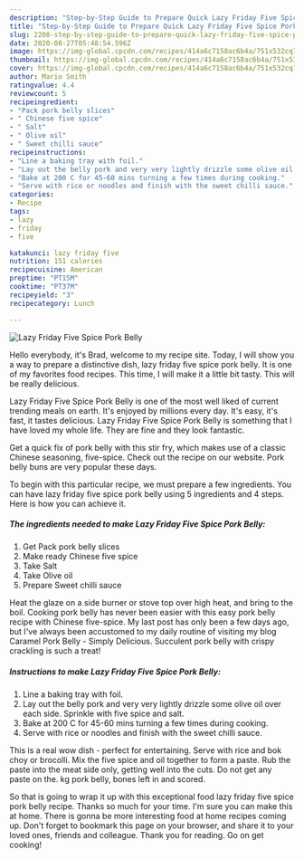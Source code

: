 ```yaml
---
description: "Step-by-Step Guide to Prepare Quick Lazy Friday Five Spice Pork Belly"
title: "Step-by-Step Guide to Prepare Quick Lazy Friday Five Spice Pork Belly"
slug: 2208-step-by-step-guide-to-prepare-quick-lazy-friday-five-spice-pork-belly
date: 2020-08-27T05:48:54.596Z
image: https://img-global.cpcdn.com/recipes/414a6c7158ac6b4a/751x532cq70/lazy-friday-five-spice-pork-belly-recipe-main-photo.jpg
thumbnail: https://img-global.cpcdn.com/recipes/414a6c7158ac6b4a/751x532cq70/lazy-friday-five-spice-pork-belly-recipe-main-photo.jpg
cover: https://img-global.cpcdn.com/recipes/414a6c7158ac6b4a/751x532cq70/lazy-friday-five-spice-pork-belly-recipe-main-photo.jpg
author: Mario Smith
ratingvalue: 4.4
reviewcount: 5
recipeingredient:
- "Pack pork belly slices"
- " Chinese five spice"
- " Salt"
- " Olive oil"
- " Sweet chilli sauce"
recipeinstructions:
- "Line a baking tray with foil."
- "Lay out the belly pork and very very lightly drizzle some olive oil over each side. Sprinkle with five spice and salt."
- "Bake at 200 C for 45-60 mins turning a few times during cooking."
- "Serve with rice or noodles and finish with the sweet chilli sauce."
categories:
- Recipe
tags:
- lazy
- friday
- five

katakunci: lazy friday five 
nutrition: 151 calories
recipecuisine: American
preptime: "PT15M"
cooktime: "PT37M"
recipeyield: "3"
recipecategory: Lunch

---
```



![Lazy Friday Five Spice Pork Belly](https://img-global.cpcdn.com/recipes/414a6c7158ac6b4a/751x532cq70/lazy-friday-five-spice-pork-belly-recipe-main-photo.jpg)

Hello everybody, it's Brad, welcome to my recipe site. Today, I will show you a way to prepare a distinctive dish, lazy friday five spice pork belly. It is one of my favorites food recipes. This time, I will make it a little bit tasty. This will be really delicious.

Lazy Friday Five Spice Pork Belly is one of the most well liked of current trending meals on earth. It's enjoyed by millions every day. It's easy, it's fast, it tastes delicious. Lazy Friday Five Spice Pork Belly is something that I have loved my whole life. They are fine and they look fantastic.

Get a quick fix of pork belly with this stir fry, which makes use of a classic Chinese seasoning, five-spice. Check out the recipe on our website. Pork belly buns are very popular these days.


To begin with this particular recipe, we must prepare a few ingredients. You can have lazy friday five spice pork belly using 5 ingredients and 4 steps. Here is how you can achieve it.

<!--inarticleads1-->

##### The ingredients needed to make Lazy Friday Five Spice Pork Belly:

1. Get Pack pork belly slices
1. Make ready  Chinese five spice
1. Take  Salt
1. Take  Olive oil
1. Prepare  Sweet chilli sauce


Heat the glaze on a side burner or stove top over high heat, and bring to the boil. Cooking pork belly has never been easier with this easy pork belly recipe with Chinese five-spice. My last post has only been a few days ago, but I&#39;ve always been accustomed to my daily routine of visiting my blog Caramel Pork Belly - Simply Delicious. Succulent pork belly with crispy crackling is such a treat! 

<!--inarticleads2-->

##### Instructions to make Lazy Friday Five Spice Pork Belly:

1. Line a baking tray with foil.
1. Lay out the belly pork and very very lightly drizzle some olive oil over each side. Sprinkle with five spice and salt.
1. Bake at 200 C for 45-60 mins turning a few times during cooking.
1. Serve with rice or noodles and finish with the sweet chilli sauce.


This is a real wow dish - perfect for entertaining. Serve with rice and bok choy or brocolli. Mix the five spice and oil together to form a paste. Rub the paste into the meat side only, getting well into the cuts. Do not get any paste on the. kg pork belly, bones left in and scored. 

So that is going to wrap it up with this exceptional food lazy friday five spice pork belly recipe. Thanks so much for your time. I'm sure you can make this at home. There is gonna be more interesting food at home recipes coming up. Don't forget to bookmark this page on your browser, and share it to your loved ones, friends and colleague. Thank you for reading. Go on get cooking!
